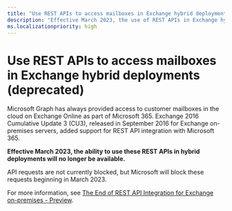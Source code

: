```yaml
---
title: "Use REST APIs to access mailboxes in Exchange hybrid deployments (deprecated)"
description: "Effective March 2023, the use of REST APIs in Exchange hybrid deployments is deprecated and will no longer be supported."
ms.localizationpriority: high
---
```


# Use REST APIs to access mailboxes in Exchange hybrid deployments (deprecated)

Microsoft Graph has always provided access to customer mailboxes in the cloud on Exchange Online as part of Microsoft 365. Exchange 2016 Cumulative Update 3 (CU3), released in September 2016 for Exchange on-premises servers, added support for REST API integration with Microsoft 365.

**Effective March 2023, the ability to use these REST APIs in hybrid deployments will no longer be available.**

API requests are not currently blocked, but Microsoft will block these requests beginning in March 2023.

For more information, see [The End of REST API Integration for Exchange on-premises - Preview](https://techcommunity.microsoft.com/t5/exchange-team-blog/the-end-of-the-rest-api-for-on-premises-mailboxes-preview/ba-p/3221219).
